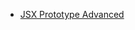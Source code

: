 
- <a target="_blank" href="https://github.com/dpaschal-lf/react_prototypes/tree/jsx_proto2">JSX Prototype Advanced</a>